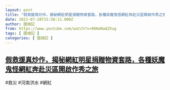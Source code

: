 ```yaml
---
layout: post
title: "假救援真炒作，揭秘網紅明星捐贈物資套路，各種妖魔鬼怪網紅奔赴災區開啟作秀之旅"
date: 2021-07-28T15:58:11.000Z
author: 圍城記
from: https://www.youtube.com/watch?v=96HwNaAZVug
tags: [ 圍城記 ]
categories: [ 圍城記 ]
---
```

<!--1627487891000-->
[假救援真炒作，揭秘網紅明星捐贈物資套路，各種妖魔鬼怪網紅奔赴災區開啟作秀之旅](https://www.youtube.com/watch?v=96HwNaAZVug)
------

<div>
#救災 #河南洪水 #網紅
</div>

